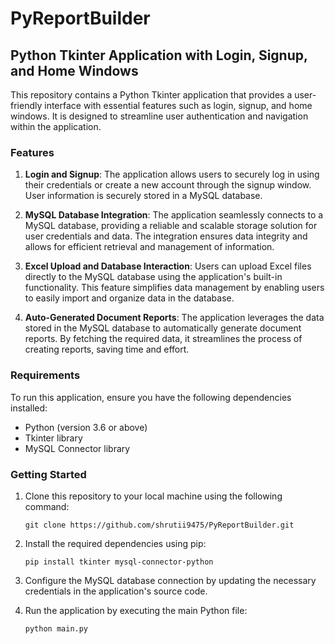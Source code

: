 ﻿# PyReportBuilder

## Python Tkinter Application with Login, Signup, and Home Windows

This repository contains a Python Tkinter application that provides a user-friendly interface with essential features such as login, signup, and home windows. It is designed to streamline user authentication and navigation within the application.

### Features

1. **Login and Signup**: The application allows users to securely log in using their credentials or create a new account through the signup window. User information is securely stored in a MySQL database.

2. **MySQL Database Integration**: The application seamlessly connects to a MySQL database, providing a reliable and scalable storage solution for user credentials and data. The integration ensures data integrity and allows for efficient retrieval and management of information.

3. **Excel Upload and Database Interaction**: Users can upload Excel files directly to the MySQL database using the application's built-in functionality. This feature simplifies data management by enabling users to easily import and organize data in the database.

4. **Auto-Generated Document Reports**: The application leverages the data stored in the MySQL database to automatically generate document reports. By fetching the required data, it streamlines the process of creating reports, saving time and effort.

### Requirements

To run this application, ensure you have the following dependencies installed:

- Python (version 3.6 or above)
- Tkinter library
- MySQL Connector library

### Getting Started

1. Clone this repository to your local machine using the following command:
   ```
   git clone https://github.com/shrutii9475/PyReportBuilder.git
   ```

2. Install the required dependencies using pip:
   ```
   pip install tkinter mysql-connector-python
   ```

3. Configure the MySQL database connection by updating the necessary credentials in the application's source code.

4. Run the application by executing the main Python file:
   ```
   python main.py
   ```


